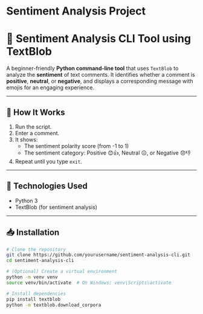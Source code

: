 ﻿# Sentiment Analysis Project
 # 💬 Sentiment Analysis CLI Tool using TextBlob

A beginner-friendly **Python command-line tool** that uses `TextBlob` to analyze the **sentiment** of text comments. It identifies whether a comment is **positive**, **neutral**, or **negative**, and displays a corresponding message with emojis for an engaging experience.

---

## 🚀 How It Works

1. Run the script.
2. Enter a comment.
3. It shows:
   - The sentiment polarity score (from -1 to 1)
   - The sentiment category: Positive 😊👍, Neutral 😐, or Negative 😞👎
4. Repeat until you type `exit`.

---

## 🧠 Technologies Used

- Python 3
- TextBlob (for sentiment analysis)

---

## 📥 Installation

```bash
# Clone the repository
git clone https://github.com/yourusername/sentiment-analysis-cli.git
cd sentiment-analysis-cli

# (Optional) Create a virtual environment
python -m venv venv
source venv/bin/activate  # On Windows: venv\Scripts\activate

# Install dependencies
pip install textblob
python -m textblob.download_corpora

